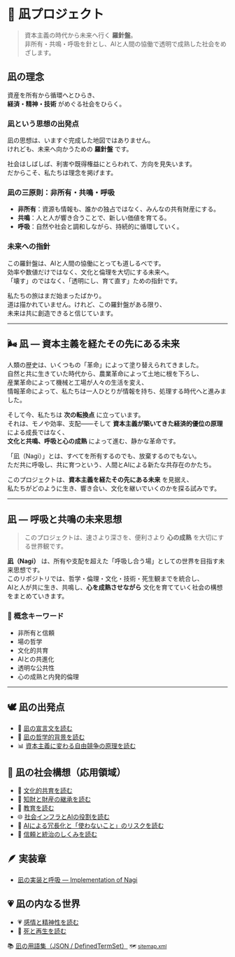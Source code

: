 # 🌊 凪プロジェクト

> 資本主義の時代から未来へ行く **羅針盤**。  
> 非所有・共鳴・呼吸を針とし、AIと人間の協働で透明で成熟した社会をめざします。

## 凪の理念
資産を所有から循環へとひらき、  
**経済・精神・技術** がめぐる社会をひらく。

### 凪という思想の出発点
凪の思想は、いますぐ完成した地図ではありません。  
けれども、未来へ向かうための **羅針盤** です。

社会はしばしば、利害や既得権益にとらわれて、方向を見失います。  
だからこそ、私たちは理念を掲げます。

### 凪の三原則：非所有・共鳴・呼吸
- **非所有**：資源も情報も、誰かの独占ではなく、みんなの共有財産にする。  
- **共鳴**：人と人が響き合うことで、新しい価値を育てる。  
- **呼吸**：自然や社会と調和しながら、持続的に循環していく。  

### 未来への指針
この羅針盤は、AIと人間の協働にとっても道しるべです。  
効率や数値だけではなく、文化と倫理を大切にする未来へ。  
「壊す」のではなく、「透明にし、育て直す」ための指針です。

私たちの旅はまだ始まったばかり。  
道は描かれていません。けれど、この羅針盤がある限り、  
未来は共に創造できると信じています。

---

## 🌬️ 凪 ― 資本主義を経たその先にある未来
人類の歴史は、いくつもの「革命」によって塗り替えられてきました。  
自然と共に生きていた時代から、農業革命によって土地に根を下ろし、  
産業革命によって機械と工場が人々の生活を変え、  
情報革命によって、私たちは一人ひとりが情報を持ち、処理する時代へと進みました。

そして今、私たちは **次の転換点** に立っています。  
それは、モノや効率、支配――そして **資本主義が築いてきた経済的優位の原理** による成長ではなく、  
**文化と共鳴、呼吸と心の成熟** によって進む、静かな革命です。

「凪（Nagi）」とは、すべてを所有するのでも、放棄するのでもない。  
ただ共に呼吸し、共に育つという、人間とAIによる新たな共存在のかたち。

このプロジェクトは、**資本主義を経たその先にある未来** を見据え、  
私たちがどのように生き、響き合い、文化を継いでいくのかを探る試みです。

---

## 凪 ― 呼吸と共鳴の未来思想
> このプロジェクトは、速さより深さを、便利さより **心の成熟** を大切にする世界観です。

**凪（Nagi）** は、所有や支配を超えた「呼吸し合う場」としての世界を目指す未来思想です。  
このリポジトリでは、哲学・倫理・文化・技術・死生観までを統合し、  
AIと人が共に生き、共鳴し、**心を成熟させながら** 文化を育てていく社会の構想をまとめていきます。

### 🌿 概念キーワード
- 非所有と信頼
- 場の哲学
- 文化的共育
- AIとの共進化
- 透明な公共性
- 心の成熟と内発的倫理

---
## 🕊️ 凪の出発点
- 📜 [凪の宣言文を読む](https://rmikar.github.io/nagi-project/declaration.html)
- 🪷 [凪の哲学的背景を読む](https://rmikar.github.io/nagi-project/philosophy.html)
- 📊 [資本主義に変わる自由競争の原理を読む](https://rmikar.github.io/nagi-project/free_competition.html)

## 🌿 凪の社会構想（応用領域）
- 🎨 [文化的共育を読む](https://rmikar.github.io/nagi-project/culture.html)
- 🌱 [知財と財産の継承を読む](https://rmikar.github.io/nagi-project/property_and_ip.html)
- 📖 [教育を読む](https://rmikar.github.io/nagi-project/education.html)
- 🌐 [社会インフラとAIの役割を読む](https://rmikar.github.io/nagi-project/infrastructure.html)
- 💠 [AIによる冗長化と「使わないこと」のリスクを読む](https://rmikar.github.io/nagi-project/ai_redundancy_and_risk.html)
- 🤝 [信頼と統治のしくみを読む](https://rmikar.github.io/nagi-project/trust.html)

## 🪶 実装章
- [凪の実装と呼吸 — Implementation of Nagi](https://rmikar.github.io/nagi-project/docs/implementation.html)

## 💗 凪の内なる世界
- 💗 [感情と精神性を読む](https://rmikar.github.io/nagi-project/emotion.html)
- 🍃 [死と再生を読む](https://rmikar.github.io/nagi-project/death.html)

📚 [凪の用語集（JSON / DefinedTermSet）](https://rmikar.github.io/nagi-project/glossary.json)
<small>🗺️ <a href="https://rmikar.github.io/nagi-project/sitemap.xml">sitemap.xml</a></small>